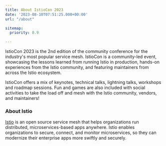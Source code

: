 ```yaml
---
title: About IstioCon 2023
date: '2023-08-10T07:51:25.000+00:00'
url: "/about"

sitemap:
  priority: 0.9

---
```



IstioCon 2023 is the 2nd edition of the community conference for the industry's most popular service mesh. IstioCon is a community-led event, showcasing the lessons learned from running Istio in production, hands-on experiences from the Istio community, and featuring maintainers from across the Istio ecosystem. 

IstioCon offers a mix of keynotes, technical talks, lightning talks, workshops and roadmap sessions. Fun and games are also included with social activities to take the load off and mesh with the Istio community, vendors, and maintainers! 

### About Istio
[Istio](https://istio.io) is an open source service mesh that helps organizations run distributed, microservices-based apps anywhere. Istio enables organizations to secure, connect, and monitor microservices, so they can modernize their enterprise apps more swiftly and securely.